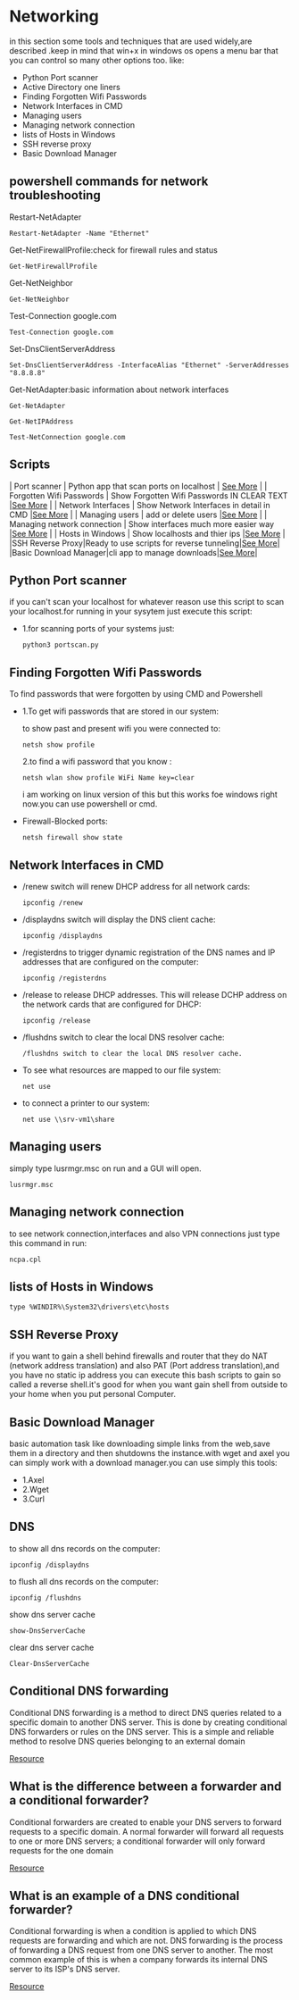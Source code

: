 # Networking
in this section some tools and techniques that are used widely,are described .keep in mind that win+x in windows os opens a menu bar that you can control so many other options too. like:

<ul>
<li>Python Port scanner</li>
<li>Active Directory one liners</li>
<li>Finding Forgotten Wifi Passwords</li>
<li>Network Interfaces in CMD</li>
<li>Managing users</li>
<li>Managing network connection</li>
<li>lists of Hosts in Windows</li>
<li>SSH reverse proxy</li>
<li>Basic Download Manager</li>
</ul>



## powershell commands for network troubleshooting

Restart-NetAdapter

    Restart-NetAdapter -Name "Ethernet"

Get-NetFirewallProfile:check for firewall rules and status

    Get-NetFirewallProfile

Get-NetNeighbor

    Get-NetNeighbor

Test-Connection google.com

    Test-Connection google.com

Set-DnsClientServerAddress

    Set-DnsClientServerAddress -InterfaceAlias "Ethernet" -ServerAddresses "8.8.8.8"

Get-NetAdapter:basic information about network interfaces

    Get-NetAdapter

    Get-NetIPAddress

    Test-NetConnection google.com

## Scripts


| Port scanner | Python app that scan ports on localhost | <a href="https://github.com/pakoti/Awesome_Sysadmin/blob/main/Networking/readme.md" >See More</a> |
| Forgotten Wifi Passwords | Show Forgotten Wifi Passwords IN CLEAR TEXT |<a href="https://github.com/pakoti/Awesome_Sysadmin/blob/main/Networking/readme.md" >See More</a> |
| Network Interfaces | Show Network Interfaces in detail in CMD |<a href="https://github.com/pakoti/Awesome_Sysadmin/blob/main/Networking/readme.md" >See More</a> |
| Managing users | add or delete users |<a href="https://github.com/pakoti/Awesome_Sysadmin/blob/main/Networking/readme.md" >See More</a> |
| Managing network connection | Show interfaces much more easier way |<a href="https://github.com/pakoti/Awesome_Sysadmin/blob/main/Networking/readme.md" >See More</a> |
| Hosts in Windows | Show localhosts and thier ips |<a href="https://github.com/pakoti/Awesome_Sysadmin/blob/main/Networking/readme.md" >See More</a> |
|SSH Reverse Proxy|Ready to use scripts for reverse tunneling|<a href="https://github.com/pakoti/Awesome_Sysadmin/blob/main/Networking/readme.md" >See More</a>|
|Basic Download Manager|cli app to manage downloads|<a href="https://github.com/pakoti/Awesome_Sysadmin/blob/main/Networking/readme.md" >See More</a>|





## Python Port scanner
if you can't scan your localhost for whatever reason use this script to scan your localhost.for running in your sysytem just execute this script:

<ul>
<li>1.for scanning ports of your systems just:

    python3 portscan.py

</li>
</ul>



## Finding Forgotten Wifi Passwords
To find passwords that were forgotten by using CMD and Powershell
<ul>
<li>1.To get wifi passwords that are stored in our system:

<p>to show past and present wifi you were connected to:</p>

    netsh show profile

<p>2.to find a wifi password that you know :</p>


    netsh wlan show profile WiFi Name key=clear

<p>i am working on linux version of this but this works foe windows right now.you can use powershell or cmd.</p>
</li>
<li>Firewall-Blocked ports:

    netsh firewall show state

</li>
</ul>


## Network Interfaces in CMD

<ul>
<li>/renew switch will renew DHCP address for all network cards:

    ipconfig /renew

</li>
<li>/displaydns switch will display the DNS client cache:

    ipconfig /displaydns

</li>
<li>/registerdns to trigger dynamic registration of the DNS names and IP addresses that are configured on the computer:

    ipconfig /registerdns

</li>
<li>/release to release DHCP addresses. This will release DCHP address on the network cards that are configured for DHCP:

    ipconfig /release

</li>
<li>/flushdns switch to clear the local DNS resolver cache:


    /flushdns switch to clear the local DNS resolver cache.

</li>
<li>To see what resources are mapped to our file system:

    net use

</li>
<li>to connect a printer to our system:

    net use \\srv-vm1\share

</li>
</ul>

## Managing users
simply type lusrmgr.msc  on run and a GUI will open.

    lusrmgr.msc

## Managing network connection
to see network connection,interfaces and also VPN connections just type this command in run:

    ncpa.cpl


## lists of Hosts in Windows

    type %WINDIR%\System32\drivers\etc\hosts

## SSH Reverse Proxy
<p>if you want to gain a shell behind firewalls and router that they do NAT (network address translation) and also PAT (Port address translation),and you have no static ip address you can execute this bash scripts to gain so called a reverse shell.it's good for when you want gain shell from outside to your home when you put personal Computer.</p>


## Basic Download Manager
basic automation task like downloading simple links from the web,save them in a directory and then shutdowns the instance.with wget and axel you can simply work with a download manager.you can use simply this tools:
<ul>
<li>1.Axel</li>
<li>2.Wget</li>
<li>3.Curl</li>
</ul>


## DNS

to show all dns records on the computer:

    ipconfig /displaydns

to flush all dns records on the computer:

    ipconfig /flushdns

show dns server cache

    show-DnsServerCache

clear dns server cache

    Clear-DnsServerCache






## Conditional DNS forwarding
Conditional DNS forwarding is a method to direct DNS queries related to a specific domain to another DNS server. This is done by creating conditional DNS forwarders or rules on the DNS server. This is a simple and reliable method to resolve DNS queries belonging to an external domain

<a href="https://vmc.techzone.vmware.com/resource/configure-conditional-dns-forwarding-between-oci-and-ad-domain">Resource</a>

## What is the difference between a forwarder and a conditional forwarder?

Conditional forwarders are created to enable your DNS servers to forward requests to a specific domain. A normal forwarder will forward all requests to one or more DNS servers; a conditional forwarder will only forward requests for the one domain

<a href="https://livebook.manning.com/concept/active-directory/conditional-forwarder">Resource</a>




## What is an example of a DNS conditional forwarder?

Conditional forwarding is when a condition is applied to which DNS requests are forwarding and which are not. DNS forwarding is the process of forwarding a DNS request from one DNS server to another. The most common example of this is when a company forwards its internal DNS server to its ISP's DNS server.

<a href="https://itfreetraining.com/lesson/forwarding_conditional/">Resource</a>



